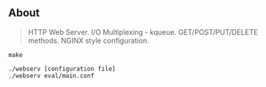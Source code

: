 ## About

> HTTP Web Server.
> I/O Multiplexing - kqueue.
> GET/POST/PUT/DELETE methods.
> NGINX style configuration.

```
make

./webserv [configuration file]
./webserv eval/main.conf
```
